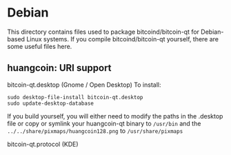 Debian
======
This directory contains files used to package bitcoind/bitcoin-qt for Debian-based Linux systems. If you compile bitcoind/bitcoin-qt yourself, there are some useful files here.

## huangcoin: URI support ##


bitcoin-qt.desktop  (Gnome / Open Desktop)
To install:

	sudo desktop-file-install bitcoin-qt.desktop
	sudo update-desktop-database

If you build yourself, you will either need to modify the paths in the .desktop file or copy or symlink your huangcoin-qt binary to `/usr/bin` and the `../../share/pixmaps/huangcoin128.png` to `/usr/share/pixmaps`

bitcoin-qt.protocol (KDE)
